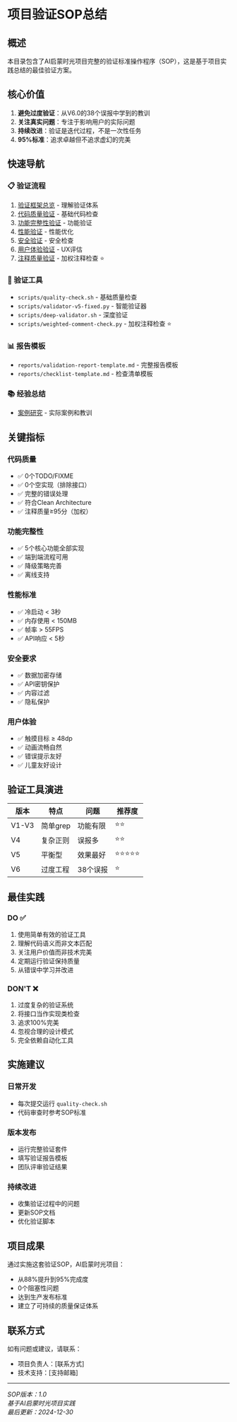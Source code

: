 # 项目验证SOP总结

## 概述

本目录包含了AI启蒙时光项目完整的验证标准操作程序（SOP），这是基于项目实践总结的最佳验证方案。

## 核心价值

1. **避免过度验证**：从V6.0的38个误报中学到的教训
2. **关注真实问题**：专注于影响用户的实际问题
3. **持续改进**：验证是迭代过程，不是一次性任务
4. **95%标准**：追求卓越但不追求虚幻的完美

## 快速导航

### 📋 验证流程
1. [验证框架总览](./01-validation-framework.md) - 理解验证体系
2. [代码质量验证](./02-code-quality-sop.md) - 基础代码检查
3. [功能完整性验证](./03-functionality-sop.md) - 功能验证
4. [性能验证](./04-performance-sop.md) - 性能优化
5. [安全验证](./05-security-sop.md) - 安全检查
6. [用户体验验证](./06-ux-validation-sop.md) - UX评估
7. [注释质量验证](./07-comment-validation-sop.md) - 加权注释检查 ⭐

### 🔧 验证工具
- `scripts/quality-check.sh` - 基础质量检查
- `scripts/validator-v5-fixed.py` - 智能验证器
- `scripts/deep-validator.sh` - 深度验证
- `scripts/weighted-comment-check.py` - 加权注释检查 ⭐

### 📊 报告模板
- `reports/validation-report-template.md` - 完整报告模板
- `reports/checklist-template.md` - 检查清单模板

### 📚 经验总结
- [案例研究](./case-studies.md) - 实际案例和教训

## 关键指标

### 代码质量
- ✅ 0个TODO/FIXME
- ✅ 0个空实现（排除接口）
- ✅ 完整的错误处理
- ✅ 符合Clean Architecture
- ✅ 注释质量≥95分（加权）

### 功能完整性
- ✅ 5个核心功能全部实现
- ✅ 端到端流程可用
- ✅ 降级策略完善
- ✅ 离线支持

### 性能标准
- ✅ 冷启动 < 3秒
- ✅ 内存使用 < 150MB
- ✅ 帧率 > 55FPS
- ✅ API响应 < 5秒

### 安全要求
- ✅ 数据加密存储
- ✅ API密钥保护
- ✅ 内容过滤
- ✅ 隐私保护

### 用户体验
- ✅ 触摸目标 ≥ 48dp
- ✅ 动画流畅自然
- ✅ 错误提示友好
- ✅ 儿童友好设计

## 验证工具演进

| 版本 | 特点 | 问题 | 推荐度 |
|------|------|------|--------|
| V1-V3 | 简单grep | 功能有限 | ⭐⭐ |
| V4 | 复杂正则 | 误报多 | ⭐⭐ |
| V5 | 平衡型 | 效果最好 | ⭐⭐⭐⭐⭐ |
| V6 | 过度工程 | 38个误报 | ⭐ |

## 最佳实践

### DO ✅
1. 使用简单有效的验证工具
2. 理解代码语义而非文本匹配
3. 关注用户价值而非技术完美
4. 定期运行验证保持质量
5. 从错误中学习并改进

### DON'T ❌
1. 过度复杂的验证系统
2. 将接口当作实现类检查
3. 追求100%完美
4. 忽视合理的设计模式
5. 完全依赖自动化工具

## 实施建议

### 日常开发
- 每次提交运行 `quality-check.sh`
- 代码审查时参考SOP标准

### 版本发布
- 运行完整验证套件
- 填写验证报告模板
- 团队评审验证结果

### 持续改进
- 收集验证过程中的问题
- 更新SOP文档
- 优化验证脚本

## 项目成果

通过实施这套验证SOP，AI启蒙时光项目：
- 从88%提升到95%完成度
- 0个阻塞性问题
- 达到生产发布标准
- 建立了可持续的质量保证体系

## 联系方式

如有问题或建议，请联系：
- 项目负责人：[联系方式]
- 技术支持：[支持邮箱]

---

*SOP版本：1.0*  
*基于AI启蒙时光项目实践*  
*最后更新：2024-12-30*